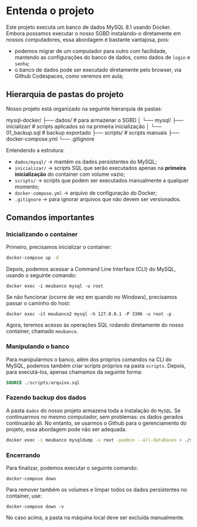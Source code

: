 # Entenda o projeto

Este projeto executa um banco de dados MySQL 8.1 usando Docker. Embora possamos executar o nosso SGBD instalando-o diretamente em nossos computadores, essa abordagem é bastante vantajosa, pois:

- podemos migrar de um computador para outro com facilidade, mantendo as configurações do banco de dados, como dados de `login` e `senha`;
- o banco de dados pode ser executado diretamente pelo browser, via Github Codespaces, como veremos em aula;

## Hierarquia de pastas do projeto

Nosso projeto está organizado na seguinte hierarquia de pastas: 

mysql-docker/
├── dados/                  # para armazenar o SGBD
│   └── mysql/
├── inicializar/                   # scripts aplicados só na primeira inicialização
│   └── 01_backup.sql       # backup exportado
├── scripts/                # scripts manuais 
├── docker-compose.yml
└── .gitignore

Entendendo a estrutura:

- `dados/mysql/` → mantém os dados persistentes do MySQL;  
- `inicializar/` → scripts SQL que serão executados apenas na **primeira inicialização** do container com volume vazio;  
- `scripts/` → scripts que podem ser executados manualmente a qualquer momento;  
- `docker-compose.yml` → arquivo de configuração do Docker;  
- `.gitignore` → para ignorar arquivos que não devem ser versionados.

## Comandos importantes

### Inicializando o container

Primeiro, precisamos inicializar o container:

```bash
docker-compose up -d
```

Depois, podemos acessar a Command Line Interface (CLI) do MySQL, usando o seguinte comando:

```
docker exec -i meubanco mysql -u root
```

Se não funcionar (ocorre de vez em quando no Windows), precisamos passar o caminho do host:

```
docker exec -it meubanco2 mysql -h 127.0.0.1 -P 3306 -u root -p
```

Agora, teremos acesso às operações SQL rodando diretamente do nosso container, chamado `meubanco`. 

### Manipulando o banco

Para manipularmos o banco, além dos próprios comandos na CLI do MySQL, podemos também criar scripts próprios na pasta `scripts`. Depois, para executá-los, apenas chamamos da seguinte forma:

```sql
SOURCE ./scripts/arquivo.sql
```

### Fazendo backup dos dados

A pasta `dados` do nosso projeto armazena toda a instalação do `MySQL`. Se continuarmos no mesmo computador, sem problemas: os dados gerados continuarão ali. No entanto, se usarmos o Github para o gerenciamento do projeto, essa abordagem pode não ser adequada. 

```bash
docker exec -i meubanco mysqldump -u root -padmin --all-databases > ./scripts/backup.sql
```

### Encerrando

Para finalizar, podemos executar o seguinte comando:

```
docker-compose down
```

Para remover também os volumes e limpar todos os dados persistentes no container, use:

```
docker-compose down -v
```

No caso acima, a pasta na máquina local deve ser excluída manualmente.